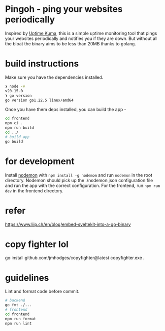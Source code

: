# Pingoh - ping your websites periodically
Inspired by [Uptime Kuma](https://github.com/louislam/uptime-kuma), this is a simple uptime monitoring tool that pings your websites periodically and notifies you if they are down. But without all the bloat the binary aims to be less than 20MB thanks to golang.

# build instructions
Make sure you have the dependencies installed.
```bash
❯ node -v
v20.15.0
❯ go version
go version go1.22.5 linux/amd64
```
Once you have them deps installed, you can build the app -
```bash
cd frontend
npm ci .
npm run build
cd ../
# build app
go build
```

# for development
Install [nodemon](https://nodemon.io) with `npm install -g nodemon` and run `nodemon` in the root directory.
Nodemon should pick up the ./nodemon.json configuration file and run the app with the correct configuration.
For the frontend, run `npm run dev` in the frontend directory.

# refer
https://www.liip.ch/en/blog/embed-sveltekit-into-a-go-binary

# copy fighter lol
go install github.com/jmhodges/copyfighter@latest
copyfighter.exe .

# guidelines
Lint and format code before commit.
```bash
# backend
go fmt ./...
# frontend
cd frontend
npm run format
npm run lint
```
